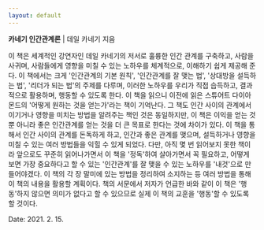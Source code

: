 ```yaml
---
layout: default
---
```


**카네기 인간관계론** | 데일 카네기 지음  

이 책은 세계적인 강연자인 데일 카네기의 저서로 훌륭한 인간 관계를 구축하고, 사람을 사귀며, 사람들에게 영향을 미칠 수 있는 노하우를 체계적으로, 이해하기 쉽게 제공해 준다. 
이 책에서는 크게 '인간관계의 기본 원칙', '인간관계를 잘 맺는 법', '상대방을 설득하는 법', '리더가 되는 법'의 주제를 다루며, 이러한 노하우를 우리가 직접 습득하고, 결과적으로 활용하며, 행동할 수 있도록 한다. 
이 책을 읽으니 이전에 읽은 스튜어트 다이아몬드의 '어떻게 원하는 것을 얻는가'라는 책이 기억난다. 그 책도 인간 사이의 관계에서 이기거나 영향을 미치는 방법을 알려주는 책인 것은 동일하지만, 이 책은 이익을 얻는 것 뿐 아니라 좋은 인간관계를 얻는 것을 더 큰 목표로 한다는 것에 차이가 있다. 
이 책을 통해서 인간 사이의 관계를 돈독하게 하고, 인간과 좋은 관계를 맺으며, 설득하거나 영향을 미칠 수 있는 여러 방법들을 익힐 수 있게 되었다. 
다만, 아직 몇 번 읽어보지 못한 책이라 앞으로도 꾸준히 읽어나가면서 이 책을 '정독'하여 살아가면서 꼭 필요하고, 어떻게 보면 가장 중요하다고 할 수 있는 '인간관계'를 잘 맺을 수 있는 노하우를 '내것'으로 만들어야겠다. 
이 책의 각 장 말미에 있는 방법을 정리하여 소지하는 등 여러 방법을 통해 이 책의 내용을 활용할 계획이다. 
책의 서문에서 저자가 언급한 바와 같이 이 책은 '행동'하지 않으면 의미가 없다고 할 수 있으므로 실제 이 책의 교훈을 '행동'할 수 있도록 할 것이다. 
  
Date: 2021. 2. 15.